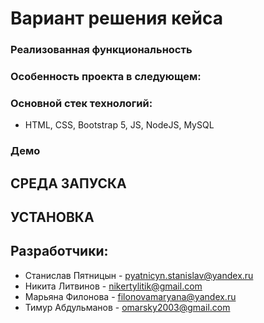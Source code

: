 # Вариант решения кейса

### Реализованная функциональность

### Особенность проекта в следующем:

### Основной стек технологий:

* HTML, CSS, Bootstrap 5, JS, NodeJS, MySQL

### Демо

## СРЕДА ЗАПУСКА

## УСТАНОВКА

## Разработчики:

* Станислав Пятницын - pyatnicyn.stanislav@yandex.ru
* Никита Литвинов - nikertylitik@gmail.com
* Марьяна Филонова - filonovamaryana@yandex.ru
* Тимур Абдульманов - omarsky2003@gmail.com